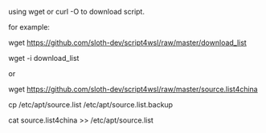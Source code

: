 using wget or curl -O to download script.

for example:

wget https://github.com/sloth-dev/script4wsl/raw/master/download_list

wget -i download_list

or

wget https://github.com/sloth-dev/script4wsl/raw/master/source.list4china

cp /etc/apt/source.list /etc/apt/source.list.backup

cat source.list4china >> /etc/apt/source.list
